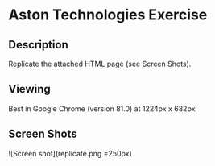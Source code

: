# Aston Technologies Exercise

## Description
Replicate the attached HTML page (see Screen Shots).

## Viewing
Best in Google Chrome (version 81.0) at 1224px x 682px

## Screen Shots

![Screen shot](replicate.png =250px)